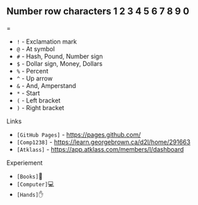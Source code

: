 Number row characters
1
2
3
4
5
6
7
8
9
0
-
=
- `!` - Exclamation mark
- `@` - At symbol
- `#` - Hash, Pound, Number sign
- `$` - Dollar sign, Money, Dollars
- `%` - Percent
- `^` - Up arrow
- `&` - And, Amperstand
- `*` - Start
- `(` - Left bracket
- `)` - Right bracket

  
Links
- `[GitHub Pages]` - https://pages.github.com/
- `[Comp1238]` - https://learn.georgebrown.ca/d2l/home/291663
- `[Atklass]` - https://app.atklass.com/members/l/dashboard


Experiement
- `[Books]`:book:
- `[Computer]`:computer:
- `[Hands]`:hand:
